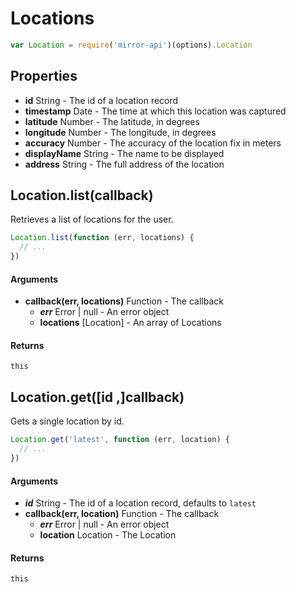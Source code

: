 # Locations

```js
var Location = require('mirror-api')(options).Location
```

## Properties

- **id** String - The id of a location record
- **timestamp** Date - The time at which this location was captured
- **latitude** Number - The latitude, in degrees
- **longitude** Number - The longitude, in degrees
- **accuracy** Number - The accuracy of the location fix in meters
- **displayName** String - The name to be displayed
- **address** String - The full address of the location

## Location.list(callback)

Retrieves a list of locations for the user. 

```js
Location.list(function (err, locations) {
  // ...
})
```

#### Arguments

- **callback(err, locations)** Function - The callback
  - ***err*** Error | null - An error object
  - **locations** [Location] - An array of Locations

#### Returns

`this`

## Location.get([id ,]callback)

Gets a single location by id.

```js
Location.get('latest', function (err, location) {
  // ...
})
```

#### Arguments

- ***id*** String - The id of a location record, defaults to `latest`
- **callback(err, location)** Function - The callback
  - ***err*** Error | null - An error object
  - **location** Location - The Location

#### Returns

`this`
